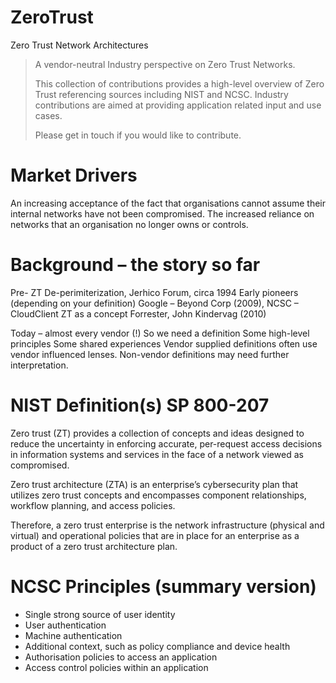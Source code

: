 # ZeroTrust
Zero Trust Network Architectures
> 
> A vendor-neutral Industry perspective on Zero Trust Networks.
> 
> This collection of contributions provides a high-level overview of Zero Trust referencing
> sources including NIST and NCSC. Industry contributions are aimed at providing application
> related input and use cases.
>
> Please get in touch if you would like to contribute.



# Market Drivers
An increasing acceptance of the fact that organisations cannot assume their internal networks have not been compromised.
The increased reliance on networks that an organisation no longer owns or controls.

# Background – the story so far
Pre- ZT
De-perimiterization, Jerhico Forum, circa 1994
Early pioneers (depending on your definition)
Google – Beyond Corp (2009), NCSC – CloudClient
ZT as a concept Forrester, John Kindervag (2010)

Today – almost every vendor (!) 
So we need a definition
Some high-level principles
Some shared experiences
Vendor supplied definitions often use vendor influenced lenses.
Non-vendor definitions may need further interpretation. 

# NIST Definition(s) SP 800-207

Zero trust (ZT) provides a collection of concepts and ideas designed to reduce the uncertainty in enforcing accurate, per-request access decisions in information systems and services in the face of a network viewed as compromised. 

Zero trust architecture (ZTA) is an enterprise’s cybersecurity plan that utilizes zero trust concepts and  encompasses component relationships, workflow planning, and access policies. 

Therefore, a zero trust enterprise is the network infrastructure (physical and virtual) and operational policies that are in place for an enterprise as a product of a zero trust architecture plan. 

# NCSC Principles (summary version)

- Single strong source of user identity
- User authentication
- Machine authentication
- Additional context, such as policy compliance and device health
- Authorisation policies to access an application
- Access control policies within an application


